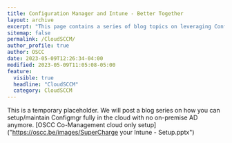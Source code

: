 ```yaml
---
title: Configuration Manager and Intune - Better Together
layout: archive
excerpt: "This page contains a series of blog topics on leveraging ConfigMgr if you have no on-premise infrastructure anymore"
sitemap: false
permalink: /CloudSCCM/
author_profile: true
author: OSCC
date: 2023-05-09T12:26:34-04:00
modified: 2023-05-09T11:05:08-05:00
feature:
  visible: true
  headline: "CloudSCCM"
  category: CloudSCCM
---
```

This is a temporary placeholder. We will post a blog series on how you can setup/maintain Configmgr fully in the cloud with no on-premise AD anymore.
[OSCC Co-Management cloud only setup]("https://oscc.be/images/SuperCharge your Intune - Setup.pptx")